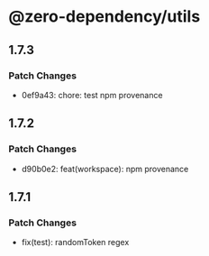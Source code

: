 # @zero-dependency/utils

## 1.7.3

### Patch Changes

- 0ef9a43: chore: test npm provenance

## 1.7.2

### Patch Changes

- d90b0e2: feat(workspace): npm provenance

## 1.7.1

### Patch Changes

- fix(test): randomToken regex
